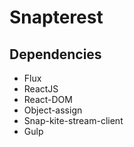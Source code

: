 # Snapterest

## Dependencies

- Flux
- ReactJS
- React-DOM
- Object-assign
- Snap-kite-stream-client
- Gulp

